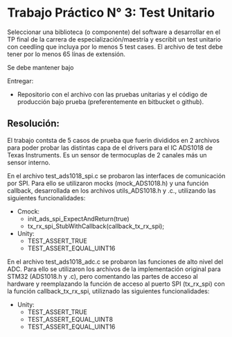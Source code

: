 # Trabajo Práctico N° 3: Test Unitario

Seleccionar una biblioteca (o componente) del software a desarrollar en el TP final de la carrera de especialización/maestría y escribit un test unitario con ceedling que incluya por lo menos 5 test cases. El archivo de test debe tener por lo menos 65 línas de extensión.

Se debe mantener bajo 

Entregar:
* Repositorio con el archivo con las pruebas unitarias y el código de producción bajo prueba (preferentemente en bitbucket o github).

## Resolución:
El trabajo contsta de 5 casos de prueba que fuerin divididos en 2 archivos para poder probar las distintas capa de el drivers para el IC ADS1018 de Texas Instruments. Es un sensor de termocuplas de 2 canales más un sensor interno. 

En el archivo test_ads1018_spi.c se probaron las interfaces de comunicación por SPI. Para ello se utilizaron mocks (mock_ADS1018.h) y una función callback, desarrollada en los archivos utils_ADS1018.h y .c., utilizando las siguientes funcionalidades:
* Cmock: 
    * init_ads_spi_ExpectAndReturn(true)
    * tx_rx_spi_StubWithCallback(callback_tx_rx_spi);
* Unity: 
    * TEST_ASSERT_TRUE
    * TEST_ASSERT_EQUAL_UINT16

En el archivo test_ads1018_adc.c se probaron las funciones de alto nivel del ADC. Para ello se utilizaron los archivos de la implementación original para STM32 (ADS1018.h y .c), pero comentando las partes de acceso al hardware y reemplazando la función de acceso al puerto SPI (tx_rx_spi) con la función callback_tx_rx_spi, utiliznado las siguientes funcionalidades:
* Unity: 
    * TEST_ASSERT_TRUE
    * TEST_ASSERT_EQUAL_UINT8
    * TEST_ASSERT_EQUAL_UINT16